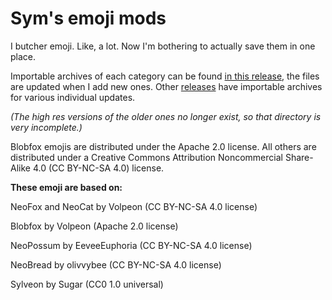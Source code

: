 # Sym's emoji mods

I butcher emoji. Like, a lot. Now I'm bothering to actually save them in one place.

Importable archives of each category can be found [in this release](https://github.com/SymTrkl/emoji/releases/tag/importable), the files are updated when I add new ones. Other [releases](https://github.com/SymTrkl/emoji/releases) have importable archives for various individual updates.

*(The high res versions of the older ones no longer exist, so that directory is very incomplete.)*

Blobfox emojis are distributed under the Apache 2.0 license. All others are distributed under a Creative Commons Attribution Noncommercial Share-Alike 4.0 (CC BY-NC-SA 4.0) license.

**These emoji are based on:**

NeoFox and NeoCat by Volpeon (CC BY-NC-SA 4.0 license)

Blobfox by Volpeon (Apache 2.0 license)

NeoPossum by EeveeEuphoria (CC BY-NC-SA 4.0 license)

NeoBread by olivvybee (CC BY-NC-SA 4.0 license)

Sylveon by Sugar (CC0 1.0 universal)
